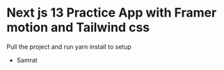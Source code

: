 # Next js 13 Practice App with Framer motion and Tailwind css

Pull the project and run yarn install to setup

- Samrat
